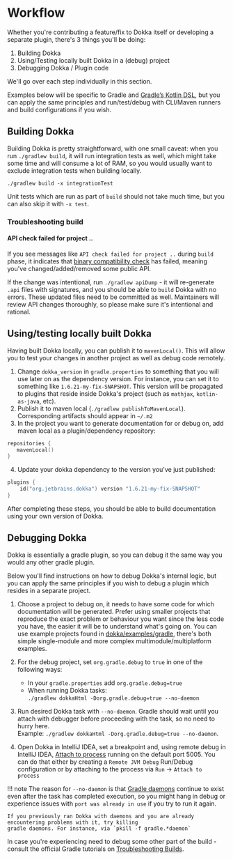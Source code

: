 # Workflow

Whether you're contributing a feature/fix to Dokka itself or developing a separate plugin, there's 3 things
you'll be doing:

1. Building Dokka
2. Using/Testing locally built Dokka in a (debug) project
3. Debugging Dokka / Plugin code

We'll go over each step individually in this section.

Examples below will be specific to Gradle and [Gradle’s Kotlin DSL](https://docs.gradle.org/current/userguide/kotlin_dsl.html),
but you can apply the same principles and run/test/debug with CLI/Maven runners and build configurations if you wish.

## Building Dokka

Building Dokka is pretty straightforward, with one small caveat: when you run `./gradlew build`, it will run
integration tests as well, which might take some time and will consume a lot of RAM, so you would usually want
to exclude integration tests when building locally.

```shell
./gradlew build -x integrationTest
```

Unit tests which are run as part of `build` should not take much time, but you can also skip it with `-x test`.

### Troubleshooting build

#### API check failed for project ..

If you see messages like `API check failed for project ..` during `build` phase, it indicates that
[binary compatibility check](https://github.com/Kotlin/binary-compatibility-validator) has failed, meaning you've 
changed/added/removed some public API.

If the change was intentional, run `./gradlew apiDump` - it will re-generate `.api` files with signatures,
and you should be able to `build` Dokka with no errors. These updated files need to be committed as well. Maintainers
will review API changes thoroughly, so please make sure it's intentional and rational.

## Using/testing locally built Dokka

Having built Dokka locally, you can publish it to `mavenLocal()`. This will allow you to test your changes in another
project as well as debug code remotely.

1. Change `dokka_version` in `gradle.properties` to something that you will use later on as the dependency version.
   For instance, you can set it to something like `1.6.21-my-fix-SNAPSHOT`. This version will be propagated to plugins
   that reside inside Dokka's project (such as `mathjax`, `kotlin-as-java`, etc).
2. Publish it to maven local (`./gradlew publishToMavenLocal`). Corresponding artifacts should appear in `~/.m2`
3. In the project you want to generate documentation for or debug on, add maven local as a plugin/dependency
   repository:
```kotlin
repositories {
   mavenLocal()
}
```
4. Update your dokka dependency to the version you've just published:
```kotlin
plugins {
    id("org.jetbrains.dokka") version "1.6.21-my-fix-SNAPSHOT"
}
```

After completing these steps, you should be able to build documentation using your own version of Dokka.

## Debugging Dokka

Dokka is essentially a gradle plugin, so you can debug it the same way you would any other gradle plugin. 

Below you'll find instructions on how to debug Dokka's internal logic, but you can apply the same principles if you
wish to debug a plugin which resides in a separate project.

1. Choose a project to debug on, it needs to have some code for which documentation will be generated.
   Prefer using smaller projects that reproduce the exact problem or behaviour you want
   since the less code you have, the easier it will be to understand what's going on. You can use example projects
   found in [dokka/examples/gradle](https://github.com/Kotlin/dokka/tree/master/examples/gradle), there's both simple 
   single-module and more complex multimodule/multiplatform examples.
2. For the debug project, set `org.gradle.debug` to `true` in one of the following ways:

    * In your `gradle.properties` add `org.gradle.debug=true`
    * When running Dokka tasks:<br/>`./gradlew dokkaHtml -Dorg.gradle.debug=true --no-daemon`

3. Run desired Dokka task with `--no-daemon`. Gradle should wait until you attach with debugger before proceeding
   with the task, so no need to hurry here.
   <br/>Example: `./gradlew dokkaHtml -Dorg.gradle.debug=true --no-daemon`.

4. Open Dokka in IntelliJ IDEA, set a breakpoint and, using remote debug in IntelliJ IDEA,
   [Attach to process](https://www.jetbrains.com/help/idea/attaching-to-local-process.html#attach-to-remote)
   running on the default port 5005. You can do that either by creating a `Remote JVM Debug` Run/Debug configuration
   or by attaching to the process via `Run` -> `Attach to process`

!!! note
    The reason for `--no-daemon` is that
    [Gradle daemons](https://docs.gradle.org/current/userguide/gradle_daemon.html) continue to exist even after the task
    has completed execution, so you might hang in debug or experience issues with `port was already in use` if you try
    to run it again.
    
    If you previously ran Dokka with daemons and you are already encountering problems with it, try killing
    gradle daemons. For instance, via `pkill -f gradle.*daemon`

In case you're experiencing need to debug some other part of the build - consult the official Gradle
tutorials on [Troubleshooting Builds](https://docs.gradle.org/current/userguide/troubleshooting.html).

